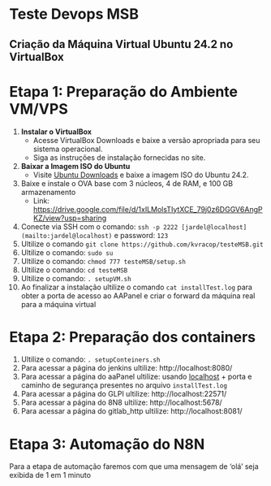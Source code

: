 # Teste Devops MSB

## Criação da Máquina Virtual Ubuntu 24.2 no VirtualBox

# Etapa 1: **Preparação do Ambiente VM/VPS**

1. **Instalar o VirtualBox**
    - Acesse VirtualBox Downloads e baixe a versão apropriada para seu sistema operacional.
    - Siga as instruções de instalação fornecidas no site.
2. **Baixar a Imagem ISO do Ubuntu**
    - Visite [Ubuntu Downloads](https://ubuntu.com/download/desktop) e baixe a imagem ISO do Ubuntu 24.2.
3. Baixe  e instale o OVA base com 3 núcleos, 4 de RAM, e 100 GB armazenamento
    - Link: https://drive.google.com/file/d/1xILMolsTIytXCE_79j0z6DGGV6AngPKZ/view?usp=sharing
4. Conecte via SSH com o comando: `ssh -p 2222 [jardel@localhost](mailto:jardel@localhost)` e password: `123`
5. Ultilize o comando `git clone https://github.com/kvracop/testeMSB.git` 
6. Ultilize o comando: `sudo su`
7. Ultilize o comando: `chmod 777 testeMSB/setup.sh`
8. Ultilize o comando:  `cd testeMSB`
9. Ultilize o comando:  `. setupVM.sh`
10. Ao finalizar a instalação ultilize o comando `cat installTest.log` para obter a porta de acesso ao AAPanel e criar o forward da máquina real para a máquina virtual
# Etapa 2: **Preparação dos containers**
1. Ultilize o comando:  `. setupConteiners.sh`
2. Para acessar a página do jenkins ultilize: http://localhost:8080/
3. Para acessar a página do aaPanel ultilize: usando [localhost](http://localhost) + porta e caminho de segurança presentes no arquivo `installTest.log`
4. Para acessar a página do GLPI ultilize: http://localhost:22571/
5. Para acessar a página do 8N8 ultilize:  http://localhost:5678/
6. Para acessar a página do gitlab_http ultilize: http://localhost:8081/
# Etapa 3: Automação do N8N
Para a etapa de automação faremos com que uma mensagem de ‘olá’ seja exibida de 1 em 1 minuto

